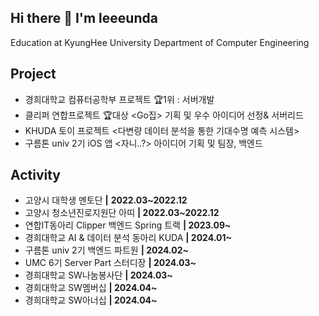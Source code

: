 ## Hi there 👋 I'm leeeunda
Education at KyungHee University Department of Computer Engineering

<!--
**leeeunda/leeeunda** is a ✨ _special_ ✨ repository because its `README.md` (this file) appears on your GitHub profile.

Here are some ideas to get you started:

- 🔭 I’m currently working on ...
- 🌱 I’m currently learning ...
- 👯 I’m looking to collaborate on ...
- 🤔 I’m looking for help with ...
- 💬 Ask me about ...
- 📫 How to reach me: ...
- 😄 Pronouns: ...
- ⚡ Fun fact: ...
-->

## Project

- 경희대학교 컴퓨터공학부 프로젝트 🏆1위 <Mumage> : 서버개발
- 클리퍼 연합프로젝트 🏆대상 <Go집> 기획 및 우수 아이디어 선정& 서버리드 
- KHUDA 토이 프로젝트 <다변량 데이터 분석을 통한 기대수명 예측 시스템>
- 구름톤 univ 2기 iOS 앱 <자니..?> 아이디어 기획 및 팀장, 백엔드 

## Activity
- 고양시 대학생 멘토단 **|** **2022.03~2022.12**
- 고양시 청소년진로지원단 아띠  **| 2022.03~2022.12**
- 연합IT동아리 Clipper 백엔드 Spring 트랙 **| 2023.09~**
- 경희대학교 AI & 데이터 분석 동아리 KUDA **| 2024.01~**
- 구름톤 univ 2기 백엔드 파트원 **| 2024.02~**
- UMC 6기 Server Part 스터디장 **| 2024.03~**
- 경희대학교 SW나눔봉사단 **| 2024.03~**
- 경희대학교 SW멤버십 **| 2024.04~**
- 경희대학교 SW아너십 **| 2024.04~**
